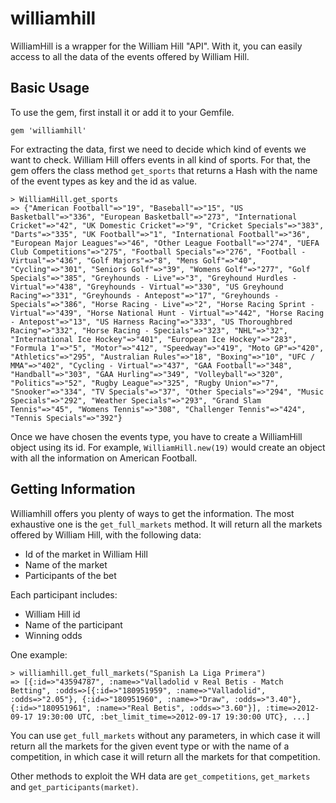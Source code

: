 williamhill
===========

WilliamHill is a wrapper for the William Hill "API". With it, you can easily access to all the data of the events offered by William Hill.

Basic Usage
-----------
To use the gem, first install it or add it to your Gemfile.
  
    gem 'williamhill'
    
For extracting the data, first we need to decide which kind of events we want to check. William Hill offers events in all kind of sports. For that, the gem offers the class method `get_sports` that returns a Hash with the name of the event types as key and the id as value.

    > WilliamHill.get_sports
    => {"American Football"=>"19", "Baseball"=>"15", "US Basketball"=>"336", "European Basketball"=>"273", "International Cricket"=>"42", "UK Domestic Cricket"=>"9", "Cricket Specials"=>"383", "Darts"=>"335", "UK Football"=>"1", "International Football"=>"36", "European Major Leagues"=>"46", "Other League Football"=>"274", "UEFA Club Competitions"=>"275", "Football Specials"=>"276", "Football - Virtual"=>"436", "Golf Majors"=>"8", "Mens Golf"=>"40", "Cycling"=>"301", "Seniors Golf"=>"39", "Womens Golf"=>"277", "Golf Specials"=>"385", "Greyhounds - Live"=>"3", "Greyhound Hurdles - Virtual"=>"438", "Greyhounds - Virtual"=>"330", "US Greyhound Racing"=>"331", "Greyhounds - Antepost"=>"17", "Greyhounds - Specials"=>"386", "Horse Racing - Live"=>"2", "Horse Racing Sprint - Virtual"=>"439", "Horse National Hunt - Virtual"=>"442", "Horse Racing - Antepost"=>"13", "US Harness Racing"=>"333", "US Thoroughbred Racing"=>"332", "Horse Racing - Specials"=>"323", "NHL"=>"32", "International Ice Hockey"=>"401", "European Ice Hockey"=>"283", "Formula 1"=>"5", "Motor"=>"412", "Speedway"=>"419", "Moto GP"=>"420", "Athletics"=>"295", "Australian Rules"=>"18", "Boxing"=>"10", "UFC / MMA"=>"402", "Cycling - Virtual"=>"437", "GAA Football"=>"348", "Handball"=>"303", "GAA Hurling"=>"349", "Volleyball"=>"320", "Politics"=>"52", "Rugby League"=>"325", "Rugby Union"=>"7", "Snooker"=>"334", "TV Specials"=>"37", "Other Specials"=>"294", "Music Specials"=>"292", "Weather Specials"=>"293", "Grand Slam Tennis"=>"45", "Womens Tennis"=>"308", "Challenger Tennis"=>"424", "Tennis Specials"=>"392"}

Once we have chosen the events type, you have to create a WilliamHill object using its id. For example, `WilliamHill.new(19)` would create an object with all the information on American Football.

Getting Information
-------------------

Williamhill offers you plenty of ways to get the information. The most exhaustive one is the `get_full_markets` method. It will return all the markets offered by William Hill, with the following data:

+ Id of the market in William Hill
+ Name of the market
+ Participants of the bet

Each participant includes:

+ William Hill id
+ Name of the participant
+ Winning odds

One example:

    > williamhill.get_full_markets("Spanish La Liga Primera")
    => [{:id=>"43594787", :name=>"Valladolid v Real Betis - Match Betting", :odds=>[{:id=>"180951959", :name=>"Valladolid", :odds=>"2.05"}, {:id=>"180951960", :name=>"Draw", :odds=>"3.40"}, {:id=>"180951961", :name=>"Real Betis", :odds=>"3.60"}], :time=>2012-09-17 19:30:00 UTC, :bet_limit_time=>2012-09-17 19:30:00 UTC}, ...]

You can use `get_full_markets` without any parameters, in which case it will return all the markets for the given event type or with the name of a competition, in which case it will return all the markets for that competition.

Other methods to exploit the WH data are `get_competitions`, `get_markets` and `get_participants(market)`.
